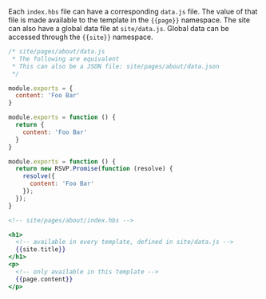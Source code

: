Each `index.hbs` file can have a corresponding `data.js` file. The value of that file is made available to the template in the `{{page}}` namespace. The site can also have a global data file at `site/data.js`. Global data can be accessed through the `{{site}}` namespace.

``` js
/* site/pages/about/data.js
 * The following are equivalent
 * This can also be a JSON file: site/pages/about/data.json
 */

module.exports = {
  content: 'Foo Bar'
}

module.exports = function () {
  return {
    content: 'Foo Bar'
  }
}

module.exports = function () {
  return new RSVP.Promise(function (resolve) {
    resolve({
      content: 'Foo Bar'
    });
  });
}
```

``` hbs
<!-- site/pages/about/index.hbs -->

<h1>
  <!-- available in every template, defined in site/data.js -->
  {{site.title}}
</h1>
<p>
  <!-- only available in this template -->
  {{page.content}}
</p>
```
